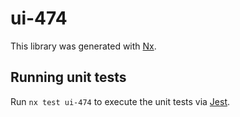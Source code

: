 # ui-474

This library was generated with [Nx](https://nx.dev).

## Running unit tests

Run `nx test ui-474` to execute the unit tests via [Jest](https://jestjs.io).
